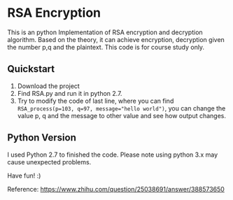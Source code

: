 # RSA Encryption
This is an python Implementation of RSA encryption and decryption algorithm. Based on the theory, it can achieve encryption, decryption given the number p,q and the plaintext. This code is for course study only.

## Quickstart
1. Download the project
2. Find RSA.py and run it in python 2.7.
3. Try to modify the code of last line, where you can find ```RSA_process(p=103, q=97, message="hello world")```, you can change the value p, q and the message to other value and see how output changes. 

## Python Version
I used Python 2.7 to finished the code. Please note using python 3.x may cause unexpected problems.

Have fun! :)

Reference:
https://www.zhihu.com/question/25038691/answer/388573650
